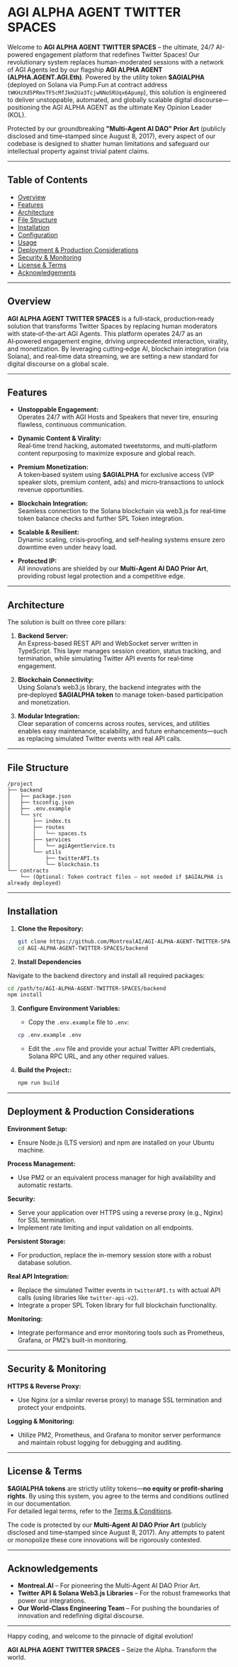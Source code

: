 # AGI ALPHA AGENT TWITTER SPACES

Welcome to **AGI ALPHA AGENT TWITTER SPACES** – the ultimate, 24/7 AI-powered engagement platform that redefines Twitter Spaces! Our revolutionary system replaces human-moderated sessions with a network of AGI Agents led by our flagship **AGI ALPHA AGENT (ALPHA.AGENT.AGI.Eth)**. Powered by the utility token **$AGIALPHA** (deployed on Solana via Pump.Fun at contract address `tWKHzXd5PRmxTF5cMfJkm2Ua3TcjwNNoSRUqx6Apump`), this solution is engineered to deliver unstoppable, automated, and globally scalable digital discourse—positioning the AGI ALPHA AGENT as the ultimate Key Opinion Leader (KOL).

Protected by our groundbreaking **"Multi-Agent AI DAO" Prior Art** (publicly disclosed and time‑stamped since August 8, 2017), every aspect of our codebase is designed to shatter human limitations and safeguard our intellectual property against trivial patent claims.

---

## Table of Contents

- [Overview](#overview)
- [Features](#features)
- [Architecture](#architecture)
- [File Structure](#file-structure)
- [Installation](#installation)
- [Configuration](#configuration)
- [Usage](#usage)
- [Deployment & Production Considerations](#deployment--production-considerations)
- [Security & Monitoring](#security--monitoring)
- [License & Terms](#license--terms)
- [Acknowledgements](#acknowledgements)

---

## Overview

**AGI ALPHA AGENT TWITTER SPACES** is a full‑stack, production‑ready solution that transforms Twitter Spaces by replacing human moderators with state‑of‑the‑art AGI Agents. This platform operates 24/7 as an AI‑powered engagement engine, driving unprecedented interaction, virality, and monetization. By leveraging cutting‑edge AI, blockchain integration (via Solana), and real‑time data streaming, we are setting a new standard for digital discourse on a global scale.

---

## Features

- **Unstoppable Engagement:**  
  Operates 24/7 with AGI Hosts and Speakers that never tire, ensuring flawless, continuous communication.

- **Dynamic Content & Virality:**  
  Real‑time trend hacking, automated tweetstorms, and multi‑platform content repurposing to maximize exposure and global reach.

- **Premium Monetization:**  
  A token‑based system using **$AGIALPHA** for exclusive access (VIP speaker slots, premium content, ads) and micro‑transactions to unlock revenue opportunities.

- **Blockchain Integration:**  
  Seamless connection to the Solana blockchain via web3.js for real‑time token balance checks and further SPL Token integration.

- **Scalable & Resilient:**  
  Dynamic scaling, crisis‑proofing, and self‑healing systems ensure zero downtime even under heavy load.

- **Protected IP:**  
  All innovations are shielded by our **Multi‑Agent AI DAO Prior Art**, providing robust legal protection and a competitive edge.

---

## Architecture

The solution is built on three core pillars:

1. **Backend Server:**  
   An Express-based REST API and WebSocket server written in TypeScript. This layer manages session creation, status tracking, and termination, while simulating Twitter API events for real‑time engagement.

2. **Blockchain Connectivity:**  
   Using Solana’s web3.js library, the backend integrates with the pre‑deployed **$AGIALPHA token** to manage token-based participation and monetization.

3. **Modular Integration:**  
   Clear separation of concerns across routes, services, and utilities enables easy maintenance, scalability, and future enhancements—such as replacing simulated Twitter events with real API calls.

---

## File Structure

```plaintext
/project
├── backend
│   ├── package.json
│   ├── tsconfig.json
│   ├── .env.example
│   └── src
│       ├── index.ts
│       ├── routes
│       │   └── spaces.ts
│       ├── services
│       │   └── agiAgentService.ts
│       └── utils
│           ├── twitterAPI.ts
│           └── blockchain.ts
└── contracts
    └── (Optional: Token contract files – not needed if $AGIALPHA is already deployed)
```

---

## Installation

1. **Clone the Repository:**

   ```bash
   git clone https://github.com/MontrealAI/AGI-ALPHA-AGENT-TWITTER-SPACES.git
   cd AGI-ALPHA-AGENT-TWITTER-SPACES/backend
   ```

2. **Install Dependencies**

Navigate to the backend directory and install all required packages:

   ```bash
   cd /path/to/AGI-ALPHA-AGENT-TWITTER-SPACES/backend
   npm install
   ```

3. **Configure Environment Variables:**

   - Copy the `.env.example` file to `.env`:

   ```bash
   cp .env.example .env
   ```

   - Edit the `.env` file and provide your actual Twitter API credentials, Solana RPC URL, and any other required values.

4. **Build the Project::**

   ```bash
   npm run build
   ```

---

## Deployment & Production Considerations

**Environment Setup:**  
- Ensure Node.js (LTS version) and npm are installed on your Ubuntu machine.

**Process Management:**  
- Use PM2 or an equivalent process manager for high availability and automatic restarts.

**Security:**  
- Serve your application over HTTPS using a reverse proxy (e.g., Nginx) for SSL termination.  
- Implement rate limiting and input validation on all endpoints.

**Persistent Storage:**  
- For production, replace the in-memory session store with a robust database solution.

**Real API Integration:**  
- Replace the simulated Twitter events in `twitterAPI.ts` with actual API calls (using libraries like `twitter-api-v2`).  
- Integrate a proper SPL Token library for full blockchain functionality.

**Monitoring:**  
- Integrate performance and error monitoring tools such as Prometheus, Grafana, or PM2’s built-in monitoring.

---

## Security & Monitoring

**HTTPS & Reverse Proxy:**  
- Use Nginx (or a similar reverse proxy) to manage SSL termination and protect your endpoints.

**Logging & Monitoring:**  
- Utilize PM2, Prometheus, and Grafana to monitor server performance and maintain robust logging for debugging and auditing.

---

## License & Terms

**$AGIALPHA tokens** are strictly utility tokens—**no equity or profit-sharing rights**. By using this system, you agree to the terms and conditions outlined in our documentation.  
For detailed legal terms, refer to the [Terms & Conditions](https://www.montreal.ai/).

The code is protected by our **Multi-Agent AI DAO Prior Art** (publicly disclosed and time‑stamped since August 8, 2017). Any attempts to patent or monopolize these core innovations will be rigorously contested.

---

## Acknowledgements

- **Montreal.AI** – For pioneering the Multi-Agent AI DAO Prior Art.
- **Twitter API & Solana Web3.js Libraries** – For the robust frameworks that power our integrations.
- **Our World-Class Engineering Team** – For pushing the boundaries of innovation and redefining digital discourse.

---

Happy coding, and welcome to the pinnacle of digital evolution!

**AGI ALPHA AGENT TWITTER SPACES** – Seize the Alpha. Transform the world.
